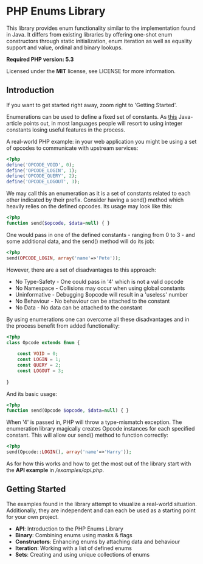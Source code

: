 PHP Enums Library
=================

This library provides enum functionality similar to the implementation found in Java. It differs from existing libraries by offering one-shot enum constructors through static initialization, enum iteration as well as equality support and value, ordinal and binary lookups.

**Required PHP version: 5.3**

Licensed under the **MIT** license, see LICENSE for more information.


Introduction
------------

If you want to get started right away, zoom right to 'Getting Started'.

Enumerations can be used to define a fixed set of constants. As [this](http://download.oracle.com/javase/1,5.0/docs/guide/language/enums.html) Java-article points out, in most languages people will resort to using integer constants losing useful features in the process.

A real-world PHP example: in your web application you might be using a set of opcodes to communicate with upstream services:

```php
<?php
define('OPCODE_VOID', 0);
define('OPCODE_LOGIN', 1);
define('OPCODE_QUERY', 2);
define('OPCODE_LOGOUT', 3);
```

We may call this an enumeration as it is a set of constants related to each other indicated by their prefix. Consider having a send() method which heavily relies on the defined opcodes. Its usage may look like this:

```php
<?php
function send($opcode, $data=null) { } 
```

One would pass in one of the defined constants - ranging from 0 to 3 - and some additional data, and the send() method will do its job:

```php
<?php
send(OPCODE_LOGIN, array('name'=>'Pete'));
```

However, there are a set of disadvantages to this approach:

* No Type-Safety - One could pass in '4' which is not a valid opcode
* No Namespace - Collisions may occur when using global constants
* Uninformative - Debugging $opcode will result in a 'useless' number
* No Behaviour - No behaviour can be attached to the constant
* No Data - No data can be attached to the constant

By using enumerations one can overcome all these disadvantages and in the process benefit from added functionality:

```php
<?php
class Opcode extends Enum {
    
    const VOID = 0;
    const LOGIN = 1;
    const QUERY = 2;
    const LOGOUT = 3;
    
}
```

And its basic usage:

```php
<?php
function send(Opcode $opcode, $data=null) { }
```
    
When '4' is passed in, PHP will throw a type-mismatch exception. The enumeration library magically creates Opcode instances for each specified constant. This will allow our send() method to function correctly:

```php
<?php
send(Opcode::LOGIN(), array('name'=>'Harry'));
```

As for how this works and how to get the most out of the library start with the **API example** in */examples/api.php*.


Getting Started
---------------

The examples found in the library attempt to visualize a real-world situation. Additionally, they are independent and can each be used as a starting point for your own project.

* **API**: Introduction to the PHP Enums Library
* **Binary**: Combining enums using masks & flags
* **Constructors**: Enhancing enums by attaching data and behaviour 
* **Iteration**: Working with a list of defined enums
* **Sets**: Creating and using unique collections of enums

